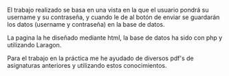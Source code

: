 El trabajo realizado se basa en una vista en la que el usuario pondrá su username y su contraseña,
y cuando le de al botón de enviar se guardarán los datos (username y contraseña) en la base de datos.

La pagina la he diseñado mediante html, la base de datos ha sido con php y utilizando Laragon.

Para el trabajo en la práctica me he ayudado de diversos pdf's de asignaturas anteriores y utilizando
estos conocimientos.